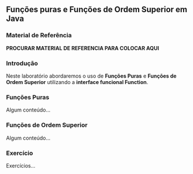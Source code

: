 ## Funções puras e Funções de Ordem Superior em Java

### Material de Referência
**PROCURAR MATERIAL DE REFERENCIA PARA COLOCAR AQUI**

### Introdução
Neste laboratório abordaremos o uso de **Funções Puras** e **Funções de Ordem Superior** utilizando a **interface funcional Function**.

### Funções Puras
Algum conteúdo...

### Funções de Ordem Superior
Algum conteúdo...

### Exercício
Exercícios...
